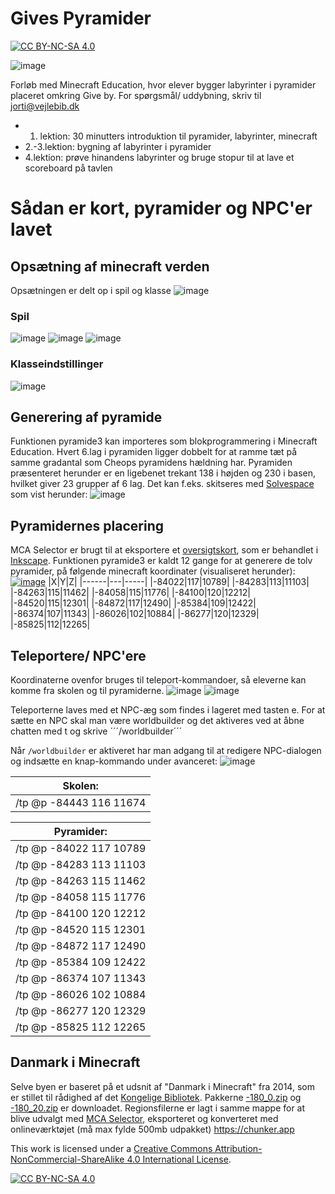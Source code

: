 # Gives Pyramider
[![CC BY-NC-SA 4.0][cc-by-nc-sa-shield]][cc-by-nc-sa]

![image](pyramide.png)

Forløb med Minecraft Education, hvor elever bygger labyrinter i pyramider placeret omkring Give by. For spørgsmål/ uddybning, skriv til <jorti@vejlebib.dk>

* 1. lektion: 30 minutters introduktion til pyramider, labyrinter, minecraft
* 2.-3.lektion: bygning af labyrinter i pyramider
* 4.lektion: prøve hinandens labyrinter og bruge stopur til at lave et scoreboard på tavlen

# Sådan er kort, pyramider og NPC'er lavet
## Opsætning af minecraft verden
Opsætningen er delt op i spil og klasse
![image](opsaetning-indstillinger.png)
### Spil
![image](opsaetning-verdensindstillinger01.png)
![image](opsaetning-verdensindstillinger02.png)
![image](opsaetning-verdensindstillinger03-snydekoder.png)
### Klasseindstillinger
![image](opsaetning-klasseindstillinger.png)

## Generering af pyramide
Funktionen pyramide3 kan importeres som blokprogrammering i Minecraft Education. Hvert 6.lag i pyramiden ligger dobbelt for at ramme tæt på samme gradantal som Cheops pyramidens hældning har. Pyramiden præsenteret herunder er en ligebenet trekant 138 i højden og 230 i basen, hvilket giver 23 grupper af 6 lag. Det kan f.eks. skitseres med [Solvespace](https://solvespace.com/) som vist herunder:
![image](pyramidegeometri.png)

## Pyramidernes placering
MCA Selector er brugt til at eksportere et [oversigtskort](), som er behandlet i [Inkscape](https://inkscape.org/). Funktionen pyramide3 er kaldt 12 gange for at generere de tolv pyramider, på følgende minecraft koordinater (visualiseret herunder):
[![image](kort.png)](kort.svg)
|X|Y|Z|
|------|---|-----|
|-84022|117|10789|
|-84283|113|11103|
|-84263|115|11462|
|-84058|115|11776|
|-84100|120|12212|
|-84520|115|12301|
|-84872|117|12490|
|-85384|109|12422|
|-86374|107|11343|
|-86026|102|10884|
|-86277|120|12329|
|-85825|112|12265|

## Teleportere/ NPC'ere
Koordinaterne ovenfor bruges til teleport-kommandoer, så eleverne kan komme fra skolen og til pyramiderne.
![image](NPC-teleporter.png)
![image](NPC-teleporter-dialog.png)

Teleporterne laves med et NPC-æg som findes i lageret med tasten e. For at sætte en NPC skal man være worldbuilder og det aktiveres ved at åbne chatten med t og skrive ´´´/worldbuilder´´´

Når ```/worldbuilder``` er aktiveret har man adgang til at redigere NPC-dialogen og indsætte en knap-kommando under avanceret:
![image](NPC-teleporter-kommando.png)

|Skolen:|
|-----------------------|
|/tp @p -84443 116 11674|

|Pyramider:|
|-----------------------|
|/tp @p -84022 117 10789|
|/tp @p -84283 113 11103|
|/tp @p -84263 115 11462|
|/tp @p -84058 115 11776|
|/tp @p -84100 120 12212|
|/tp @p -84520 115 12301|
|/tp @p -84872 117 12490|
|/tp @p -85384 109 12422|
|/tp @p -86374 107 11343|
|/tp @p -86026 102 10884|
|/tp @p -86277 120 12329|
|/tp @p -85825 112 12265|


## Danmark i Minecraft
Selve byen er baseret på et udsnit af "Danmark i Minecraft" fra 2014, som er stillet til rådighed af det [Kongelige Bibliotek](https://loar.kb.dk/collections/45f89370-686d-4c56-8f6a-ff35453f24f5). Pakkerne [-180_0.zip](https://loar.kb.dk/items/c0eefb81-07b2-4bc0-9ccc-8d81d6062d4e) og [-180_20.zip](https://loar.kb.dk/items/db6c8659-a58d-47bc-9892-9acc93ad57f0) er downloadet. Regionsfilerne er lagt i samme mappe for at blive udvalgt med [MCA Selector](https://github.com/Querz/mcaselector), eksporteret og konverteret med onlineværktøjet (må max fylde 500mb udpakket) https://chunker.app



This work is licensed under a
[Creative Commons Attribution-NonCommercial-ShareAlike 4.0 International License][cc-by-nc-sa].

[![CC BY-NC-SA 4.0][cc-by-nc-sa-image]][cc-by-nc-sa]

[cc-by-nc-sa]: http://creativecommons.org/licenses/by-nc-sa/4.0/
[cc-by-nc-sa-image]: https://licensebuttons.net/l/by-nc-sa/4.0/88x31.png
[cc-by-nc-sa-shield]: https://img.shields.io/badge/License-CC%20BY--NC--SA%204.0-lightgrey.svg
